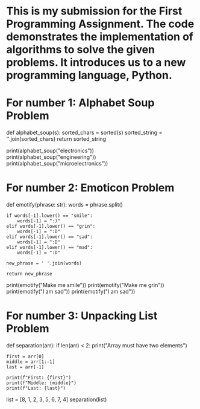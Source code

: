 # This is my submission for the First Programming Assignment. The code demonstrates the implementation of algorithms to solve the given problems. It introduces us to a new programming language, Python.

# For number 1: Alphabet Soup Problem

def alphabet_soup(s):
    sorted_chars = sorted(s)
    sorted_string = ''.join(sorted_chars)
    return sorted_string

print(alphabet_soup("electronics"))  
print(alphabet_soup("engineering"))
print(alphabet_soup("microelectronics"))

# For number 2: Emoticon Problem

def emotify(phrase: str):
    words = phrase.split()
    
    if words[-1].lower() == "smile":
        words[-1] = ":)"
    elif words[-1].lower() == "grin":
        words[-1] = ":D"
    elif words[-1].lower() == "sad":
        words[-1] = ":D"
    elif words[-1].lower() == "mad":
        words[-1] = ":D"
        
    new_phrase = ' '.join(words)
    
    return new_phrase

print(emotify("Make me smile"))
print(emotify("Make me grin"))
print(emotify("I am sad"))
print(emotify("I am sad"))

# For number 3: Unpacking List Problem

def separation(arr):
    if len(arr) < 2:
        print("Array must have two elements")
        
    first = arr[0]
    middle = arr[1:-1]
    last = arr[-1]
    
    print(f"First: {first}")
    print(f"Middle: {middle}")
    print(f"Last: {last}")
    
list = [8, 1, 2, 3, 5, 6, 7, 4]
separation(list)
